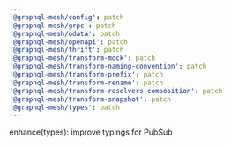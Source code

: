 ```yaml
---
'@graphql-mesh/config': patch
'@graphql-mesh/grpc': patch
'@graphql-mesh/odata': patch
'@graphql-mesh/openapi': patch
'@graphql-mesh/thrift': patch
'@graphql-mesh/transform-mock': patch
'@graphql-mesh/transform-naming-convention': patch
'@graphql-mesh/transform-prefix': patch
'@graphql-mesh/transform-rename': patch
'@graphql-mesh/transform-resolvers-composition': patch
'@graphql-mesh/transform-snapshot': patch
'@graphql-mesh/types': patch
---
```


enhance(types): improve typings for PubSub
